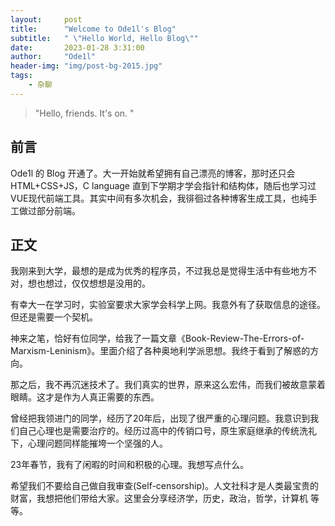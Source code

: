 ```yaml
---
layout:     post
title:      "Welcome to Ode1l's Blog"
subtitle:   " \"Hello World, Hello Blog\""
date:       2023-01-28 3:31:00
author:     "Ode1l"
header-img: "img/post-bg-2015.jpg"
tags:
    - 杂聊
---
```


> "Hello, friends. It's on. "

## 前言

Ode1l 的 Blog 开通了。大一开始就希望拥有自己漂亮的博客，那时还只会HTML+CSS+JS，C language 直到下学期才学会指针和结构体，随后也学习过VUE现代前端工具。其实中间有多次机会，我徘徊过各种博客生成工具，也纯手工做过部分前端。

## 正文

我刚来到大学，最想的是成为优秀的程序员，不过我总是觉得生活中有些地方不对，想也想过，仅仅想想是没用的。

有幸大一在学习时，实验室要求大家学会科学上网。我意外有了获取信息的途径。但还是需要一个契机。

神来之笔，恰好有位同学，给我了一篇文章《Book-Review-The-Errors-of-Marxism-Leninism》。里面介绍了各种奥地利学派思想。我终于看到了解惑的方向。

那之后，我不再沉迷技术了。我们真实的世界，原来这么宏伟，而我们被故意蒙着眼睛。这才是作为人真正需要的东西。

曾经把我领进门的同学，经历了20年后，出现了很严重的心理问题。我意识到我们自己心理也是需要治疗的。经历过高中的传销口号，原生家庭继承的传统洗礼下，心理问题同样能摧垮一个坚强的人。

23年春节，我有了闲暇的时间和积极的心理。我想写点什么。

希望我们不要给自己做自我审查(Self-censorship)。人文社科才是人类最宝贵的财富，我想把他们带给大家。这里会分享经济学，历史，政治，哲学，计算机 等等。


